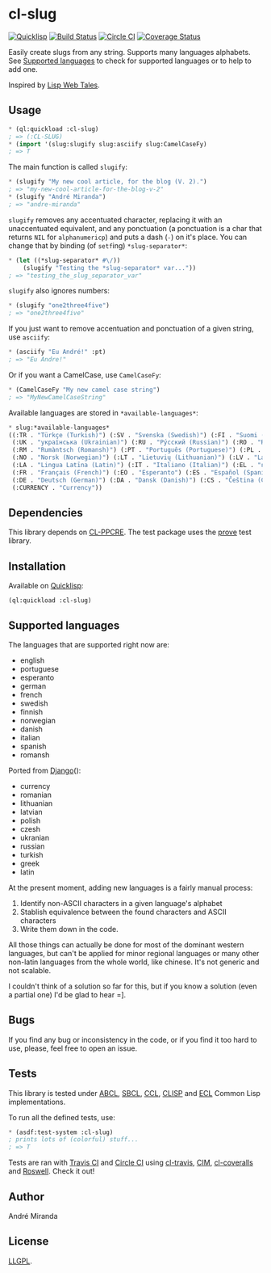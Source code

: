 # cl-slug
[![Quicklisp](http://quickdocs.org/badge/cl-slug.svg)](http://quickdocs.org/cl-slug/)
[![Build Status](https://travis-ci.org/EuAndreh/cl-slug.svg?branch=master)](https://travis-ci.org/EuAndreh/cl-slug)
[![Circle CI](https://circleci.com/gh/EuAndreh/cl-slug.svg?style=svg)](https://circleci.com/gh/EuAndreh/cl-slug)
[![Coverage Status](https://coveralls.io/repos/EuAndreh/cl-slug/badge.svg?branch=master)](https://coveralls.io/r/EuAndreh/cl-slug?branch=master)

Easily create slugs from any string. Supports many languages alphabets. See [Supported languages](#supported-languages) to check for supported languages or to help to add one.

Inspired by [Lisp Web Tales](http://lispwebtales.ppenev.com/chap05.html#leanpub-auto-rewriting-the-routes).

## Usage
```lisp
* (ql:quickload :cl-slug)
; => (:CL-SLUG)
* (import '(slug:slugify slug:asciify slug:CamelCaseFy) 
; => T
```

The main function is called `slugify`:

```lisp
* (slugify "My new cool article, for the blog (V. 2).")
; => "my-new-cool-article-for-the-blog-v-2"
* (slugify "André Miranda")
; => "andre-miranda"
```

`slugify` removes any accentuated character, replacing it with an unaccentuated equivalent, and any ponctuation (a ponctuation is a char that returns `NIL` for `alphanumericp`) and puts a dash (`-`) on it's place. You can change that by binding (of `setf`ing) `*slug-separator*`:

```lisp
* (let ((*slug-separator* #\/))
    (slugify "Testing the *slug-separator* var..."))
; => "testing_the_slug_separator_var"
```

`slugify` also ignores numbers:

```lisp
* (slugify "one2three4five")
; => "one2three4five"
```

If you just want to remove accentuation and ponctuation of a given string, use `asciify`:

```lisp
* (asciify "Eu André!" :pt)
; => "Eu Andre!"
```

Or if you want a CamelCase, use `CamelCaseFy`:

```lisp
* (CamelCaseFy "My new camel case string")
; => "MyNewCamelCaseString"
```

Available languages are stored in `*available-languages*`:
```lisp
* slug:*available-languages*
((:TR . "Türkçe (Turkish)") (:SV . "Svenska (Swedish)") (:FI . "Suomi (Finnish)") 
 (:UK . "українська (Ukrainian)") (:RU . "Ру́сский (Russian)") (:RO . "Română (Romanian)")
 (:RM . "Rumàntsch (Romansh)") (:PT . "Português (Portuguese)") (:PL . "Polski (Polish)")
 (:NO . "Norsk (Norwegian)") (:LT . "Lietuvių (Lithuanian)") (:LV . "Latviešu (Latvian)")
 (:LA . "Lingua Latīna (Latin)") (:IT . "Italiano (Italian)") (:EL . "ελληνικά (Greek)")
 (:FR . "Français (French)") (:EO . "Esperanto") (:ES . "Español (Spanish)") (:EN . "English")
 (:DE . "Deutsch (German)") (:DA . "Dansk (Danish)") (:CS . "Čeština (Czech)")
 (:CURRENCY . "Currency"))
```

## Dependencies

This library depends on [CL-PPCRE](http://weitz.de/cl-ppcre). The test package uses the [prove](https://github.com/fukamachi/prove) test library.

## Installation
Available on [Quicklisp](http://quicklisp.org):
```
(ql:quickload :cl-slug)
```

## Supported languages
The languages that are supported right now are:
- english
- portuguese
- esperanto
- german
- french
- swedish
- finnish
- norwegian
- danish
- italian
- spanish
- romansh

Ported from [Django](https://code.djangoproject.com/browser/django/trunk/django/contrib/admin/media/js/urlify.js)():
- currency
- romanian
- lithuanian
- latvian
- polish
- czesh
- ukranian
- russian
- turkish
- greek
- latin

At the present moment, adding new languages is a fairly manual process:
  1. Identify non-ASCII characters in a given language's alphabet
  2. Stablish equivalence between the found characters and ASCII characters
  3. Write them down in the code.

All those things can actually be done for most of the dominant western languages, but can't be applied for minor regional languages or many other non-latin languages from the whole world, like chinese. It's not generic and not scalable.

I couldn't think of a solution so far for this, but if you know a solution (even a partial one) I'd be glad to hear =].

## Bugs
If you find any bug or inconsistency in the code, or if you find it too hard to use, please, feel free to open an issue.

## Tests
This library is tested under [ABCL](https://common-lisp.net/project/armedbear/), [SBCL](http://www.sbcl.org/), [CCL](http://ccl.clozure.com/), [CLISP](http://www.clisp.org/) and [ECL](https://common-lisp.net/project/ecl/) Common Lisp implementations.

To run all the defined tests, use:
```lisp
* (asdf:test-system :cl-slug)
; prints lots of (colorful) stuff...
; => T
```

Tests are ran with [Travis CI](https://travis-ci.org/EuAndreh/cl-slug) and [Circle CI](https://circleci.com/gh/EuAndreh/cl-slug) using [cl-travis](https://github.com/luismbo/cl-travis), [CIM](https://github.com/KeenS/CIM), [cl-coveralls](https://github.com/fukamachi/cl-coveralls) and [Roswell](https://github.com/snmsts/roswell). Check it out!

## Author
André Miranda

## License
[LLGPL](https://tldrlegal.com/license/lisp-lesser-general-public-license#fulltext).
